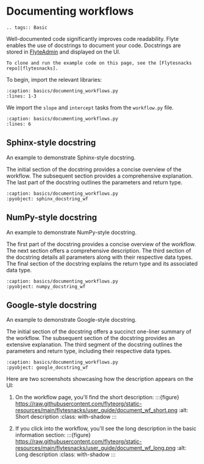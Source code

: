 # Documenting workflows

```{eval-rst}
.. tags:: Basic
```

Well-documented code significantly improves code readability.
Flyte enables the use of docstrings to document your code.
Docstrings are stored in [FlyteAdmin](https://docs.flyte.org/en/latest/concepts/admin.html)
and displayed on the UI.

```{note}
To clone and run the example code on this page, see the [Flytesnacks repo][flytesnacks].
```

To begin, import the relevant libraries:

```{rli} https://raw.githubusercontent.com/flyteorg/flytesnacks/master/examples/basics/basics/documenting_workflows.py
:caption: basics/documenting_workflows.py
:lines: 1-3
```

We import the `slope` and `intercept` tasks from the `workflow.py` file.

```{rli} https://raw.githubusercontent.com/flyteorg/flytesnacks/master/examples/basics/basics/documenting_workflows.py
:caption: basics/documenting_workflows.py
:lines: 6
```

## Sphinx-style docstring

An example to demonstrate Sphinx-style docstring.

The initial section of the docstring provides a concise overview of the workflow.
The subsequent section provides a comprehensive explanation.
The last part of the docstring outlines the parameters and return type.

```{rli} https://raw.githubusercontent.com/flyteorg/flytesnacks/master/examples/basics/basics/documenting_workflows.py
:caption: basics/documenting_workflows.py
:pyobject: sphinx_docstring_wf
```

## NumPy-style docstring

An example to demonstrate NumPy-style docstring.

The first part of the docstring provides a concise overview of the workflow.
The next section offers a comprehensive description.
The third section of the docstring details all parameters along with their respective data types.
The final section of the docstring explains the return type and its associated data type.

```{rli} https://raw.githubusercontent.com/flyteorg/flytesnacks/master/examples/basics/basics/documenting_workflows.py
:caption: basics/documenting_workflows.py
:pyobject: numpy_docstring_wf
```

## Google-style docstring

An example to demonstrate Google-style docstring.

The initial section of the docstring offers a succinct one-liner summary of the workflow.
The subsequent section of the docstring provides an extensive explanation.
The third segment of the docstring outlines the parameters and return type,
including their respective data types.

```{rli} https://raw.githubusercontent.com/flyteorg/flytesnacks/master/examples/basics/basics/documenting_workflows.py
:caption: basics/documenting_workflows.py
:pyobject: google_docstring_wf
```

Here are two screenshots showcasing how the description appears on the UI:
1. On the workflow page, you'll find the short description:
:::{figure} https://raw.githubusercontent.com/flyteorg/static-resources/main/flytesnacks/user_guide/document_wf_short.png
:alt: Short description
:class: with-shadow
:::

2. If you click into the workflow, you'll see the long description in the basic information section:
:::{figure} https://raw.githubusercontent.com/flyteorg/static-resources/main/flytesnacks/user_guide/document_wf_long.png
:alt: Long description
:class: with-shadow
:::

[flytesnacks]: https://github.com/flyteorg/flytesnacks/tree/master/examples/basics
